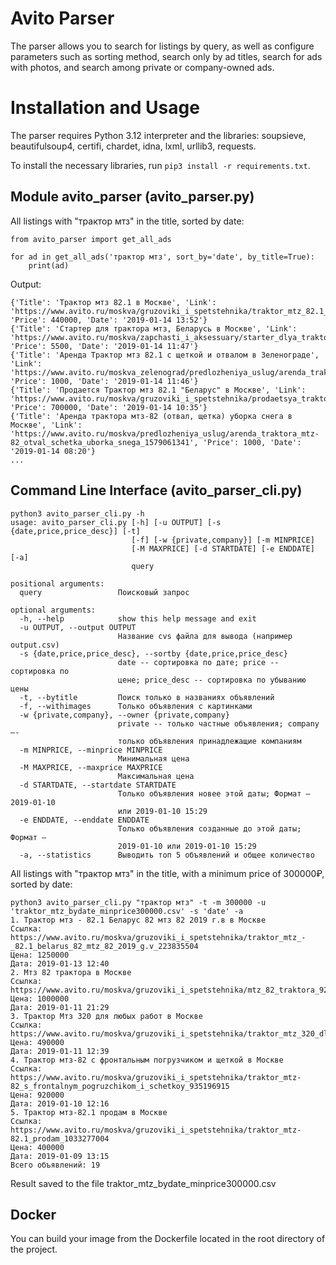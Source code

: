 # Avito Parser

The parser allows you to search for listings by query, as well as configure parameters such as sorting method, search only by ad titles, search for ads with photos, and search among private or company-owned ads.

# Installation and Usage

The parser requires Python 3.12 interpreter and the libraries: soupsieve, beautifulsoup4, certifi, chardet, idna, lxml, urllib3, requests.

To install the necessary libraries, run `pip3 install -r requirements.txt`.

## Module avito_parser (avito_parser.py)

All listings with "трактор мтз" in the title, sorted by date:

    from avito_parser import get_all_ads
    
    for ad in get_all_ads('трактор мтз', sort_by='date', by_title=True):
        print(ad)

Output:

    {'Title': 'Трактор мтз 82.1 в Москве', 'Link': 'https://www.avito.ru/moskva/gruzoviki_i_spetstehnika/traktor_mtz_82.1_1534975416', 'Price': 440000, 'Date': '2019-01-14 13:52'}
    {'Title': 'Стартер для трактора мтз, Беларусь в Москве', 'Link': 'https://www.avito.ru/moskva/zapchasti_i_aksessuary/starter_dlya_traktora_mtz_belarus_1685911202', 'Price': 5500, 'Date': '2019-01-14 11:47'}
    {'Title': 'Аренда Трактор мтз 82.1 с щеткой и отвалом в Зеленограде', 'Link': 'https://www.avito.ru/moskva_zelenograd/predlozheniya_uslug/arenda_traktor_mtz_82.1_s_schetkoy_i_otvalom_915721521', 'Price': 1000, 'Date': '2019-01-14 11:46'}
    {'Title': 'Продается Трактор мтз 82.1 "Беларус" в Москве', 'Link': 'https://www.avito.ru/moskva/gruzoviki_i_spetstehnika/prodaetsya_traktor_mtz_82.1_belarus_1638465257', 'Price': 700000, 'Date': '2019-01-14 10:35'}
    {'Title': 'Аренда трактора мтз-82 (отвал, щетка) уборка снега в Москве', 'Link': 'https://www.avito.ru/moskva/predlozheniya_uslug/arenda_traktora_mtz-82_otval_schetka_uborka_snega_1579061341', 'Price': 1000, 'Date': '2019-01-14 08:20'}
    ...

## Command Line Interface (avito_parser_cli.py)

    python3 avito_parser_cli.py -h
    usage: avito_parser_cli.py [-h] [-u OUTPUT] [-s {date,price,price_desc}] [-t]
                               [-f] [-w {private,company}] [-m MINPRICE]
                               [-M MAXPRICE] [-d STARTDATE] [-e ENDDATE] [-a]
                               query
    
    positional arguments:
      query                 Поисковый запрос
    
    optional arguments:
      -h, --help            show this help message and exit
      -u OUTPUT, --output OUTPUT
                            Название cvs файла для вывода (например output.csv)
      -s {date,price,price_desc}, --sortby {date,price,price_desc}
                            date -- сортировка по дате; price -- сортировка по
                            цене; price_desc -- сортировка по убыванию цены
      -t, --bytitle         Поиск только в названиях объявлений
      -f, --withimages      Только объявления с картинками
      -w {private,company}, --owner {private,company}
                            private -- только частные объявления; company –-
                            только объявления принадлежащие компаниям
      -m MINPRICE, --minprice MINPRICE
                            Минимальная цена
      -M MAXPRICE, --maxprice MAXPRICE
                            Максимальная цена
      -d STARTDATE, --startdate STARTDATE
                            Только объявления новее этой даты; Формат – 2019-01-10
                            или 2019-01-10 15:29
      -e ENDDATE, --enddate ENDDATE
                            Только объявления созданные до этой даты; Формат –
                            2019-01-10 или 2019-01-10 15:29
      -a, --statistics      Выводить топ 5 объявлений и общее количество

All listings with "трактор мтз" in the title, with a minimum price of 300000₽, sorted by date:

    python3 avito_parser_cli.py "трактор мтз" -t -m 300000 -u 'traktor_mtz_bydate_minprice300000.csv' -s 'date' -a
    1. Трактор мтз - 82.1 Беларус 82 мтз 82 2019 г.в в Москве
    Ссылка: https://www.avito.ru/moskva/gruzoviki_i_spetstehnika/traktor_mtz_-_82.1_belarus_82_mtz_82_2019_g.v_223835504
    Цена: 1250000
    Дата: 2019-01-13 12:40
    2. Мтз 82 трактора в Москве
    Ссылка: https://www.avito.ru/moskva/gruzoviki_i_spetstehnika/mtz_82_traktora_928803851
    Цена: 1000000
    Дата: 2019-01-11 21:29
    3. Трактор Мтз 320 для любых работ в Москве
    Ссылка: https://www.avito.ru/moskva/gruzoviki_i_spetstehnika/traktor_mtz_320_dlya_lyubyh_rabot_1418969020
    Цена: 490000
    Дата: 2019-01-11 12:39
    4. Трактор мтз-82 с фронтальным погрузчиком и щеткой в Москве
    Ссылка: https://www.avito.ru/moskva/gruzoviki_i_spetstehnika/traktor_mtz-82_s_frontalnym_pogruzchikom_i_schetkoy_935196915
    Цена: 920000
    Дата: 2019-01-10 12:16
    5. Трактор мтз-82.1 продам в Москве
    Ссылка: https://www.avito.ru/moskva/gruzoviki_i_spetstehnika/traktor_mtz-82.1_prodam_1033277004
    Цена: 400000
    Дата: 2019-01-09 13:15
    Всего объявлений: 19


Result saved to the file traktor_mtz_bydate_minprice300000.csv

## Docker

You can build your image from the Dockerfile located in the root directory of the project.
